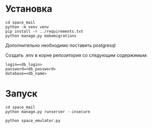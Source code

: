 # Установка
```
cd space_mail
python -m venv venv
pip install -r ../requirements.txt
python manage.py makemigrations
```
Дополнительно необходимо поставить postgresql

Создать .env в корне репозитория со следующим содержимым:
```
login=<db_login>
password=<db_password>
database=<db_name>
```
# Запуск
```
cd space_mail
python manage.py runserver --insecure
```
```
python space_emulator.py
```
